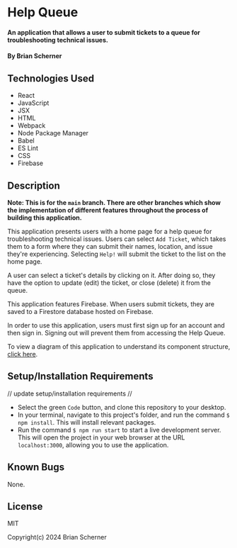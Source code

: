 # Help Queue

#### An application that allows a user to submit tickets to a queue for troubleshooting technical issues.

#### By Brian Scherner

## Technologies Used

* React
* JavaScript
* JSX
* HTML
* Webpack
* Node Package Manager
* Babel
* ES Lint
* CSS
* Firebase

## Description

**Note: This is for the `main` branch. There are other branches which show the implementation of different features throughout the process of building this application.**

This application presents users with a home page for a help queue for troubleshooting technical issues. Users can select `Add Ticket`, which takes them to a form where they can submit their names, location, and issue they're experiencing. Selecting `Help!` will submit the ticket to the list on the home page.

A user can select a ticket's details by clicking on it. After doing so, they have the option to update (edit) the ticket, or close (delete) it from the queue.

This application features Firebase. When users submit tickets, they are saved to a Firestore database hosted on Firebase.

In order to use this application, users must first sign up for an account and then sign in. Signing out will prevent them from accessing the Help Queue.

To view a diagram of this application to understand its component structure, [click here](./Help_Queue_Diagram.drawio.svg).

## Setup/Installation Requirements

// update setup/installation requirements //

* Select the green `Code` button, and clone this repository to your desktop.
* In your terminal, navigate to this project's folder, and run the command `$ npm install`. This will install relevant packages.
* Run the command `$ npm run start` to start a live development server. This will open the project in your web browser at the URL `localhost:3000`, allowing you to use the application.

## Known Bugs

None.

## License

MIT

Copyright(c) 2024 Brian Scherner


